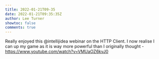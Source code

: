 ```yaml
---
title: 2022-01-21T09-35
date: 2022-01-21T09:35:35Z
author: Lee Turner
showtoc: false
comments: true
---
```


Really enjoyed this @intellijidea webinar on the HTTP Client.  I now realise I can up my game as it is way more powerful than I originally thought - https://www.youtube.com/watch?v=VMUaOZ6kvJ0

